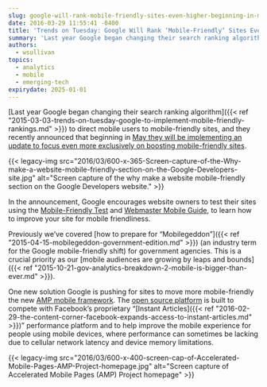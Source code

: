 ```yaml
---
slug: google-will-rank-mobile-friendly-sites-even-higher-beginning-in-may
date: 2016-03-29 11:55:41 -0400
title: 'Trends on Tuesday: Google Will Rank ‘Mobile-Friendly’ Sites Even Higher Beginning in May'
summary: 'Last year Google began changing their search ranking algorithm to direct mobile users to mobile-friendly sites, and they recently announced that beginning in May they will be implementing an update to focus even more exclusively on boosting mobile-friendly sites.'
authors:
  - wsullivan
topics:
  - analytics
  - mobile
  - emerging-tech
expirydate: 2025-01-01
---
```


[Last year Google began changing their search ranking algorithm]({{< ref "2015-03-03-trends-on-tuesday-google-to-implement-mobile-friendly-rankings.md" >}}) to direct mobile users to mobile-friendly sites, and they recently announced that beginning in [May they will be implementing an update to focus even more exclusively on boosting mobile-friendly sites](https://webmasters.googleblog.com/2016/03/continuing-to-make-web-more-mobile.html).

{{< legacy-img src="2016/03/600-x-365-Screen-capture-of-the-Why-make-a-website-mobile-friendly-section-on-the-Google-Developers-site.jpg" alt="Screen capture of the why make a website mobile-friendly section on the Google Developers website." >}}

In the announcement, Google encourages website owners to test their sites using the [Mobile-Friendly Test](https://www.google.com/webmasters/tools/mobile-friendly/) and [Webmaster Mobile Guide](https://developers.google.com/webmasters/mobile-sites/), to learn how to improve your site for mobile friendliness.

Previously we’ve covered [how to prepare for “Mobilegeddon”]({{< ref "2015-04-15-mobilegeddon-government-edition.md" >}}) (an industry term for the Google mobile-friendly shift) for government agencies. This is a crucial priority as our [mobile audiences are growing by leaps and bounds]({{< ref "2015-10-21-gov-analytics-breakdown-2-mobile-is-bigger-than-ever.md" >}}).

One new solution Google is pushing for sites to move more mobile-friendly the new [AMP mobile framework](https://www.ampproject.org/). The [open source platform](https://github.com/ampproject/amphtml) is built to compete with Facebook’s proprietary “[Instant Articles]({{< ref "2016-02-29-the-content-corner-facebook-expands-access-to-instant-articles.md" >}})” performance platform and to help improve the mobile experience for people using mobile devices, where performance can sometimes be lacking due to cellular network latency and device memory limitations.

{{< legacy-img src="2016/03/600-x-400-screen-cap-of-Accelerated-Mobile-Pages-AMP-Project-homepage.jpg" alt="Screen capture of Accelerated Mobile Pages (AMP) Project homepage" >}}
